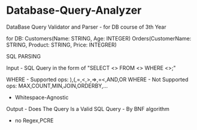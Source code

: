 # Database-Query-Analyzer
DataBase Query Validator and Parser - for DB course of 3th Year

for DB:
Customers(Name: STRING, Age: INTEGER)
Orders(CustomerName: STRING, Product: STRING, Price: INTEGRER)

SQL PARSING

Input - SQL Query in the form of "SELECT <> FROM <> WHERE <>;"

  WHERE - Supported ops: ),(,=,<,>,=>,=<,AND,OR
  WHERE - Not Supported ops: MAX,COUNT,MIN,JOIN,ORDERBY,...
  
  - Whitespace-Agnostic

Output - Does The Query Is a Valid SQL Query - By BNF algorithm

* no Regex,PCRE

